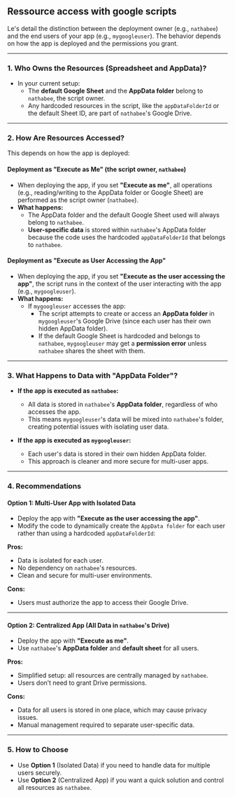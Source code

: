 

## Ressource access with google scripts

Le's detail the distinction between the deployment owner (e.g., `nathabee`) and the end users of your app (e.g., `mygoogleuser`). The behavior depends on how the app is deployed and the permissions you grant.  

---

### 1. **Who Owns the Resources (Spreadsheet and AppData)?**
- In your current setup:
  - The **default Google Sheet** and the **AppData folder** belong to `nathabee`, the script owner.
  - Any hardcoded resources in the script, like the `appDataFolderId` or the default Sheet ID, are part of `nathabee`'s Google Drive.

---

### 2. **How Are Resources Accessed?**
This depends on how the app is deployed:

#### Deployment as **"Execute as Me" (the script owner, `nathabee`)**
- When deploying the app, if you set **"Execute as me"**, all operations (e.g., reading/writing to the AppData folder or Google Sheet) are performed as the script owner (`nathabee`).
- **What happens:**
  - The AppData folder and the default Google Sheet used will always belong to `nathabee`.
  - **User-specific data** is stored within `nathabee`'s AppData folder because the code uses the hardcoded `appDataFolderId` that belongs to `nathabee`.

#### Deployment as **"Execute as User Accessing the App"**
- When deploying the app, if you set **"Execute as the user accessing the app"**, the script runs in the context of the user interacting with the app (e.g., `mygoogleuser`).
- **What happens:**
  - If `mygoogleuser` accesses the app:
    - The script attempts to create or access an **AppData folder** in `mygoogleuser`'s Google Drive (since each user has their own hidden AppData folder).
    - If the default Google Sheet is hardcoded and belongs to `nathabee`, `mygoogleuser` may get a **permission error** unless `nathabee` shares the sheet with them.

---

### 3. **What Happens to Data with "AppData Folder"?**
- **If the app is executed as `nathabee`:**
  - All data is stored in `nathabee`'s **AppData folder**, regardless of who accesses the app.
  - This means `mygoogleuser`'s data will be mixed into `nathabee`'s folder, creating potential issues with isolating user data.

- **If the app is executed as `mygoogleuser`:**
  - Each user's data is stored in their own hidden AppData folder.
  - This approach is cleaner and more secure for multi-user apps.

---

### 4. **Recommendations**
#### Option 1: Multi-User App with Isolated Data
- Deploy the app with **"Execute as the user accessing the app"**.
- Modify the code to dynamically create the `AppData folder` for each user rather than using a hardcoded `appDataFolderId`:
 

**Pros:**
- Data is isolated for each user.
- No dependency on `nathabee`'s resources.
- Clean and secure for multi-user environments.

**Cons:**
- Users must authorize the app to access their Google Drive.

---

#### Option 2: Centralized App (All Data in `nathabee`'s Drive)
- Deploy the app with **"Execute as me"**.
- Use `nathabee`'s **AppData folder** and **default sheet** for all users.

**Pros:**
- Simplified setup: all resources are centrally managed by `nathabee`.
- Users don’t need to grant Drive permissions.

**Cons:**
- Data for all users is stored in one place, which may cause privacy issues.
- Manual management required to separate user-specific data.

---

### 5. **How to Choose**
- Use **Option 1** (Isolated Data) if you need to handle data for multiple users securely.
- Use **Option 2** (Centralized App) if you want a quick solution and control all resources as `nathabee`.
 